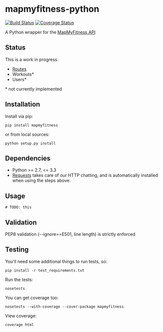 # mapmyfitness-python

[![Build Status](https://api.travis-ci.org/JasonSanford/mapmyfitness-python.png?branch=master)](https://travis-ci.org/JasonSanford/mapmyfitness-python)&nbsp;[![Coverage Status](https://coveralls.io/repos/JasonSanford/mapmyfitness-python/badge.png?branch=master)](https://coveralls.io/r/JasonSanford/mapmyfitness-python?branch=master)

A Python wrapper for the [MapMyFitness API](https://developer.mapmyapi.com/)

## Status

This is a work in progress:

* [Routes](#routes)
* Workouts*
* Users*

\* not currently implemented

## Installation

Install via pip:

    pip install mapmyfitness

or from local sources:

    python setup.py install

## Dependencies

* Python >= 2.7, <= 3.3
* [Requests](http://docs.python-requests.org/en/latest/) takes care of our HTTP chatting, and is automatically installed when using the steps above.

## Usage

    # TODO: this

## Validation

PEP8 validation (--ignore==E501, line length) is strictly enforced

## Testing

You'll need some additional things to run tests, so:

    pip install -r test_requirements.txt

Run the tests:

    nosetests

You can get coverage too:

    nosetests --with-coverage --cover-package mapmyfitness

View coverage:

    coverage html
